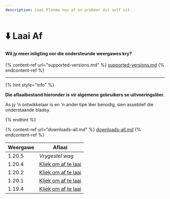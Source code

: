 ```yaml
---
description: Laai Plazma nou af en probeer dit self uit.
---
```


# ⬇️ Laai Af

#### Wil jy meer inligting oor die ondersteunde weergawes kry?

{% content-ref url="supported-versions.md" %}
[supported-versions.md](supported-versions.md)
{% endcontent-ref %}

***

{% hint style="info" %}

**Die aflaaibestand hieronder is vir algemene gebruikers se uitvoeringslêer.**

As jy 'n ontwikkelaar is en 'n ander tipe lêer benodig, sien asseblief die onderstaande bladsy.

{% endhint %}

{% content-ref url="downloads-all.md" %}
[downloads-all.md](downloads-all.md)
{% endcontent-ref %}

<table data-view="cards">
    <thead>
        <tr>
            <th>Weergawe</th>
            <th>Aflaai</th>
        </tr>
    </thead>
    <tbody>
        <tr>
            <td>1.20.5</td>
            <td><em>Vrygestel wag</em></td>
        </tr>
        <tr>
            <td>1.20.4</td>
            <td><a href="https://github.com/PlazmaMC/Plazma/releases/download/build/1.20.4/latest/plazma-paperclip-1.20.4-R0.1-SNAPSHOT-reobf.jar">Kliek om af te laai</a></td>
        </tr>
        <tr>
            <td>1.20.2</td>
            <td><a href="https://github.com/PlazmaMC/Plazma/releases/download/build/1.20.2/latest/plazma-paperclip-1.20.2-R0.1-SNAPSHOT-reobf.jar">Kliek om af te laai</a></td>
        </tr>
        <tr>
            <td>1.20.1</td>
            <td><a href="https://github.com/PlazmaMC/Plazma/releases/download/build/1.20.1/latest/plazma-paperclip-1.20.1-R0.1-SNAPSHOT-reobf.jar">Kliek om af te laai</a></td>
        </tr>
        <tr>
            <td>1.19.4</td>
            <td><a href="https://github.com/PlazmaMC/Plazma/releases/download/build/1.19.4/latest/plazma-paperclip-1.19.4-R0.1-SNAPSHOT-reobf.jar">Kliek om af te laai</a></td>
        </tr>
    </tbody>
</table>
